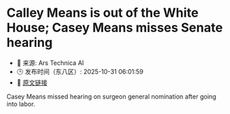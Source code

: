 # Calley Means is out of the White House; Casey Means misses Senate hearing
- 📅 来源: Ars Technica AI
- 🕒 发布时间（东八区）: 2025-10-31 06:01:59
- 🔗 [原文链接](https://arstechnica.com/health/2025/10/the-means-siblings-darlings-of-maha-both-out-of-the-trump-admin-for-now/)

Casey Means missed hearing on surgeon general nomination after going into labor.